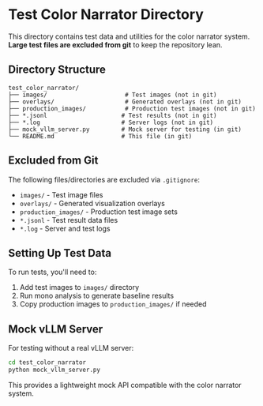 # Test Color Narrator Directory

This directory contains test data and utilities for the color narrator system. **Large test files are excluded from git** to keep the repository lean.

## Directory Structure

```
test_color_narrator/
├── images/                      # Test images (not in git)
├── overlays/                    # Generated overlays (not in git)
├── production_images/           # Production test images (not in git)
├── *.jsonl                     # Test results (not in git)
├── *.log                       # Server logs (not in git)
├── mock_vllm_server.py         # Mock server for testing (in git)
└── README.md                   # This file (in git)
```

## Excluded from Git

The following files/directories are excluded via `.gitignore`:
- `images/` - Test image files
- `overlays/` - Generated visualization overlays
- `production_images/` - Production test image sets
- `*.jsonl` - Test result data files
- `*.log` - Server and test logs

## Setting Up Test Data

To run tests, you'll need to:

1. Add test images to `images/` directory
2. Run mono analysis to generate baseline results
3. Copy production images to `production_images/` if needed

## Mock vLLM Server

For testing without a real vLLM server:

```bash
cd test_color_narrator
python mock_vllm_server.py
```

This provides a lightweight mock API compatible with the color narrator system.
